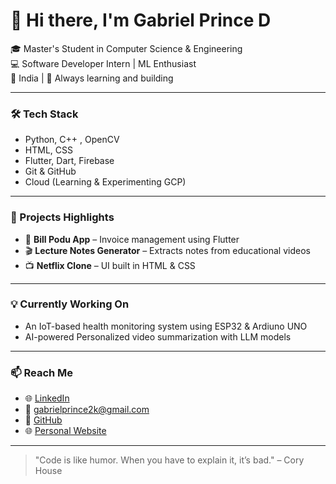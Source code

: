 # 👋 Hi there, I'm Gabriel Prince D

🎓 Master's Student in Computer Science & Engineering  
💻 Software Developer Intern | ML Enthusiast   
📍 India | 🚀 Always learning and building

---

### 🛠️ Tech Stack
- Python, C++ , OpenCV 
- HTML, CSS  
- Flutter, Dart, Firebase    
- Git & GitHub  
- Cloud (Learning & Experimenting GCP)
---

### 📘 Projects Highlights
- 📱 **Bill Podu App** – Invoice management using Flutter  
- 🎬 **Lecture Notes Generator** – Extracts notes from educational videos  
- 📺 **Netflix Clone** – UI built in HTML & CSS  

---

### 💡 Currently Working On
- An IoT-based health monitoring system using ESP32 & Ardiuno UNO  
- AI-powered Personalized video summarization with LLM models  

---

### 📫 Reach Me
- 🌐 [LinkedIn](https://www.linkedin.com/in/gabriel-prince-236303203 )
- 📧 gabrielprince2k@gmail.com
- 🐙 [GitHub](https://github.com/gabrialprince)
- 🌐 [Personal Website](https://gabrielprince.in)
---

> "Code is like humor. When you have to explain it, it’s bad." – Cory House
